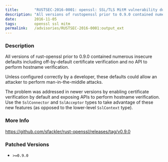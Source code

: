 ```yaml
---
title:       "RUSTSEC-2016-0001: openssl: SSL/TLS MitM vulnerability due to insecure defaults"
description: "All versions of rustopenssl prior to 0.9.0 contained numerous insecure defaults including offbydefault certificate verification and no API to perform hostname verification. Unless configured correctly by a developer, these defaults could allow an attacker to perform maninthemiddle attacks. The problem was addressed in newer versions by enabling certificate verification by default and exposing APIs to perform hostname verification. Use the SslConnector and SslAcceptor types to take advantage of these new features as opposed to the lowerlevel SslContext type."
date:        2016-11-05
tags:        openssl ssl mitm
permalink:   /advisories/RUSTSEC-2016-0001:output_ext
---
```


### Description

All versions of rust-openssl prior to 0.9.0 contained numerous insecure defaults
including off-by-default certificate verification and no API to perform hostname
verification.

Unless configured correctly by a developer, these defaults could allow an attacker
to perform man-in-the-middle attacks.

The problem was addressed in newer versions by enabling certificate verification
by default and exposing APIs to perform hostname verification. Use the
`SslConnector` and `SslAcceptor` types to take advantage of these new features
(as opposed to the lower-level `SslContext` type).

### More Info

<https://github.com/sfackler/rust-openssl/releases/tag/v0.9.0>

### Patched Versions

- `>=0.9.0`



